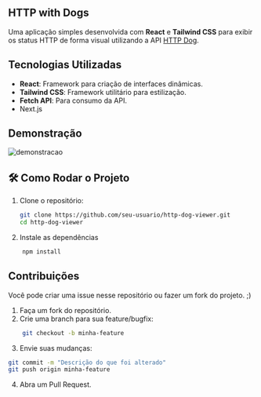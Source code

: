 ## HTTP with Dogs

Uma aplicação simples desenvolvida com **React** e **Tailwind CSS** para exibir os status HTTP de forma visual utilizando a API [HTTP Dog](https://http.dog/).  

## Tecnologias Utilizadas  
- **React**: Framework para criação de interfaces dinâmicas.  
- **Tailwind CSS**: Framework utilitário para estilização.  
- **Fetch API**: Para consumo da API.
- Next.js

## Demonstração
![demonstracao](https://github.com/user-attachments/assets/0fc0b47e-6f2a-46b1-aae8-6962e8509eae)


## 🛠️ Como Rodar o Projeto  

1. Clone o repositório:  
   ```bash
   git clone https://github.com/seu-usuario/http-dog-viewer.git
   cd http-dog-viewer

2. Instale as dependências
```bash
    npm install
```

## Contribuições

Você pode criar uma issue nesse repositório ou fazer um fork do projeto. ;)

1. Faça um fork do repositório.
2. Crie uma branch para sua feature/bugfix:
``` bash
    git checkout -b minha-feature
```

3. Envie suas mudanças:
```bash
git commit -m "Descrição do que foi alterado"
git push origin minha-feature
```
4. Abra um Pull Request.
